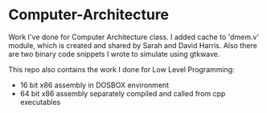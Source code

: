 # Computer-Architecture
Work I've done for Computer Architecture class.
I added cache to 'dmem.v' module, which is created and shared
by Sarah and David Harris.
Also there are two binary code snippets I wrote to simulate
using gtkwave.

This repo also contains the work I done for Low Level Programming:
- 16 bit x86 assembly in DOSBOX environment
- 64 bit x86 assembly separately compiled and called from cpp executables
